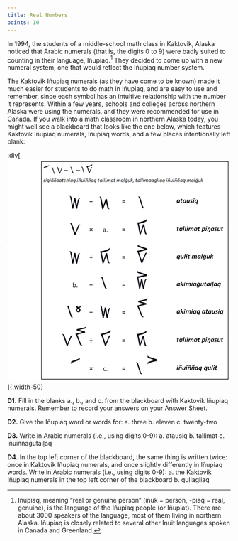 ```yaml
---
title: Real Numbers 
points: 10 
---
```


In 1994, the students of a middle-school math class in Kaktovik, Alaska noticed that Arabic numerals (that is,
the digits 0 to 9) were badly suited to counting in their language, Iñupiaq.[^1]
They decided to come up with a
new numeral system, one that would reflect the Iñupiaq number system.

The Kaktovik Iñupiaq numerals (as they have come to be known) made it much easier for students to do
math in Iñupiaq, and are easy to use and remember, since each symbol has an intuitive relationship with the
number it represents. Within a few years, schools and colleges across northern Alaska were using the
numerals, and they were recommended for use in Canada. If you walk into a math classroom in northern
Alaska today, you might well see a blackboard that looks like the one below, which features Kaktovik Iñupiaq
numerals, Iñupiaq words, and a few places intentionally left blank:

:div[![Kavtovik numerals](../../pimg/naclo2022d-1.png)]{.width-50}

**D1.** Fill in the blanks a., b., and c. from the blackboard with Kaktovik Iñupiaq numerals. Remember to record
your answers on your Answer Sheet.

**D2.** Give the Iñupiaq word or words for:
a. three b. eleven c. twenty-two

**D3.** Write in Arabic numerals (i.e., using digits 0-9):
a. atausiq b. tallimat c. iñuiññaġutaiḷaq

**D4.** In the top left corner of the blackboard, the same thing is written twice: once in Kaktovik Iñupiaq
numerals, and once slightly differently in Iñupiaq words. Write in Arabic numerals (i.e., using digits 0-9):
a. the Kaktovik Iñupiaq numerals in the top left corner of the blackboard
b. quliagliaq

[^1]: Iñupiaq, meaning “real or genuine person” (iñuk = person, -piaq = real, genuine), is the language of the Iñupiaq people (or
Iñupiat). There are about 3000 speakers of the language, most of them living in northern Alaska. Iñupiaq is closely related to
several other Inuit languages spoken in Canada and Greenland.